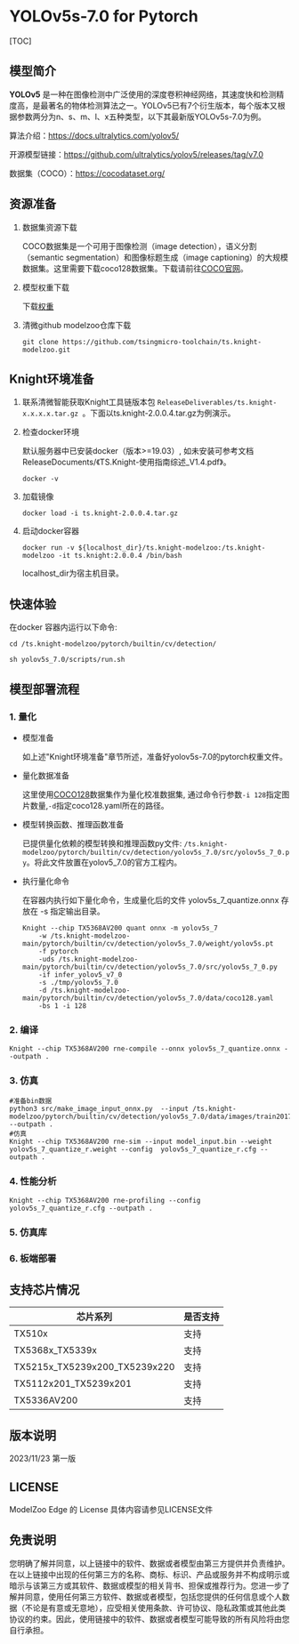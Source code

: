 # YOLOv5s-7.0 for Pytorch

<!--命名规则 {model_name}-{dataset}-{framework}-->

[TOC]

## 模型简介

**YOLOv5** 是一种在图像检测中广泛使用的深度卷积神经网络，其速度快和检测精度高，是最著名的物体检测算法之一。YOLOv5已有7个衍生版本，每个版本又根据参数两分为n、s、m、l、x五种类型，以下其最新版YOLOv5s-7.0为例。

<!--可选-->
算法介绍：https://docs.ultralytics.com/yolov5/

开源模型链接：https://github.com/ultralytics/yolov5/releases/tag/v7.0

数据集（COCO）：https://cocodataset.org/

## 资源准备

1. 数据集资源下载

	COCO数据集是一个可用于图像检测（image detection），语义分割（semantic segmentation）和图像标题生成（image captioning）的大规模数据集。这里需要下载coco128数据集。下载请前往[COCO官网](https://cocodataset.org/)。

2. 模型权重下载

	下载[权重](https://github.com/ultralytics/yolov5/releases/download/v7.0/yolov5s.pt)

3. 清微github modelzoo仓库下载

	```git clone https://github.com/tsingmicro-toolchain/ts.knight-modelzoo.git```

## Knight环境准备

1. 联系清微智能获取Knight工具链版本包 ```ReleaseDeliverables/ts.knight-x.x.x.x.tar.gz ```。下面以ts.knight-2.0.0.4.tar.gz为例演示。

2. 检查docker环境

	​默认服务器中已安装docker（版本>=19.03）, 如未安装可参考文档ReleaseDocuments/《TS.Knight-使用指南综述_V1.4.pdf》。
	
	```
	docker -v   
	```

3. 加载镜像
	
	```
	docker load -i ts.knight-2.0.0.4.tar.gz
	```

4. 启动docker容器

	```
	docker run -v ${localhost_dir}/ts.knight-modelzoo:/ts.knight-modelzoo -it ts.knight:2.0.0.4 /bin/bash
	```
	
	localhost_dir为宿主机目录。

## 快速体验

在docker 容器内运行以下命令:

```
cd /ts.knight-modelzoo/pytorch/builtin/cv/detection/
```

```
sh yolov5s_7.0/scripts/run.sh
```

## 模型部署流程

### 1. 量化

-   模型准备
	
	如上述"Knight环境准备"章节所述，准备好yolov5s-7.0的pytorch权重文件。
	

-   量化数据准备

    这里使用[COCO128](https://github.com/ultralytics/yolov5/releases/download/v1.0/coco128_with_yaml.zip)数据集作为量化校准数据集, 通过命令行参数```-i 128```指定图片数量,```-d```指定coco128.yaml所在的路径。

-   模型转换函数、推理函数准备
	
	已提供量化依赖的模型转换和推理函数py文件: ```/ts.knight-modelzoo/pytorch/builtin/cv/detection/yolov5s_7.0/src/yolov5s_7_0.py```。将此文件放置在yolov5_7.0的官方工程内。

-   执行量化命令

	在容器内执行如下量化命令，生成量化后的文件 yolov5s_7_quantize.onnx 存放在 -s 指定输出目录。

    	Knight --chip TX5368AV200 quant onnx -m yolov5s_7 
    		-w /ts.knight-modelzoo-main/pytorch/builtin/cv/detection/yolov5s_7.0/weight/yolov5s.pt 
    		-f pytorch 
    		-uds /ts.knight-modelzoo-main/pytorch/builtin/cv/detection/yolov5s_7.0/src/yolov5s_7_0.py 
    		-if infer_yolov5_v7_0 
			-s ./tmp/yolov5s_7.0 
    		-d /ts.knight-modelzoo-main/pytorch/builtin/cv/detection/yolov5s_7.0/data/coco128.yaml
    		-bs 1 -i 128


### 2. 编译


    Knight --chip TX5368AV200 rne-compile --onnx yolov5s_7_quantize.onnx --outpath .


### 3. 仿真

    #准备bin数据
    python3 src/make_image_input_onnx.py  --input /ts.knight-modelzoo/pytorch/builtin/cv/detection/yolov5s_7.0/data/images/train2017 --outpath . 
    #仿真
    Knight --chip TX5368AV200 rne-sim --input model_input.bin --weight yolov5s_7_quantize_r.weight --config  yolov5s_7_quantize_r.cfg --outpath .

### 4. 性能分析

```
Knight --chip TX5368AV200 rne-profiling --config  yolov5s_7_quantize_r.cfg --outpath .
```

### 5. 仿真库

### 6. 板端部署



## 支持芯片情况

| 芯片系列                                          | 是否支持 |
| ------------------------------------------------ | ------- |
| TX510x                                           | 支持     |
| TX5368x_TX5339x                                  | 支持     |
| TX5215x_TX5239x200_TX5239x220 | 支持     |
| TX5112x201_TX5239x201                            | 支持     |
| TX5336AV200                                      | 支持     |



## 版本说明

2023/11/23  第一版



## LICENSE

ModelZoo Edge 的 License 具体内容请参见LICENSE文件

## 免责说明

您明确了解并同意，以上链接中的软件、数据或者模型由第三方提供并负责维护。在以上链接中出现的任何第三方的名称、商标、标识、产品或服务并不构成明示或暗示与该第三方或其软件、数据或模型的相关背书、担保或推荐行为。您进一步了解并同意，使用任何第三方软件、数据或者模型，包括您提供的任何信息或个人数据（不论是有意或无意地），应受相关使用条款、许可协议、隐私政策或其他此类协议的约束。因此，使用链接中的软件、数据或者模型可能导致的所有风险将由您自行承担。



